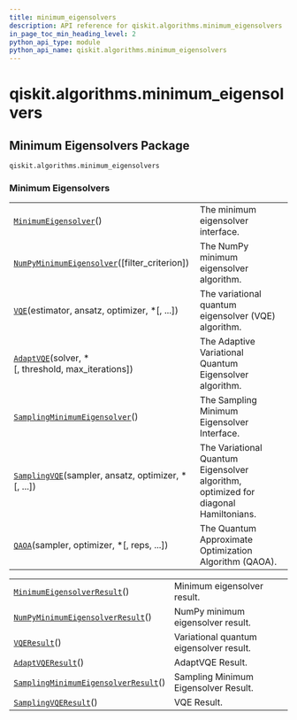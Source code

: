 ```yaml
---
title: minimum_eigensolvers
description: API reference for qiskit.algorithms.minimum_eigensolvers
in_page_toc_min_heading_level: 2
python_api_type: module
python_api_name: qiskit.algorithms.minimum_eigensolvers
---
```


<span id="qiskit-algorithms-minimum-eigensolvers" />

# qiskit.algorithms.minimum\_eigensolvers

## Minimum Eigensolvers Package

<span id="module-qiskit.algorithms.minimum_eigensolvers" />

`qiskit.algorithms.minimum_eigensolvers`

### Minimum Eigensolvers

|                                                                                                                                                                                    |                                                                                     |
| ---------------------------------------------------------------------------------------------------------------------------------------------------------------------------------- | ----------------------------------------------------------------------------------- |
| [`MinimumEigensolver`](qiskit.algorithms.minimum_eigensolvers.MinimumEigensolver "qiskit.algorithms.minimum_eigensolvers.MinimumEigensolver")()                                    | The minimum eigensolver interface.                                                  |
| [`NumPyMinimumEigensolver`](qiskit.algorithms.minimum_eigensolvers.NumPyMinimumEigensolver "qiskit.algorithms.minimum_eigensolvers.NumPyMinimumEigensolver")(\[filter\_criterion]) | The NumPy minimum eigensolver algorithm.                                            |
| [`VQE`](qiskit.algorithms.minimum_eigensolvers.VQE "qiskit.algorithms.minimum_eigensolvers.VQE")(estimator, ansatz, optimizer, \*\[, ...])                                         | The variational quantum eigensolver (VQE) algorithm.                                |
| [`AdaptVQE`](qiskit.algorithms.minimum_eigensolvers.AdaptVQE "qiskit.algorithms.minimum_eigensolvers.AdaptVQE")(solver, \*\[, threshold, max\_iterations])                         | The Adaptive Variational Quantum Eigensolver algorithm.                             |
| [`SamplingMinimumEigensolver`](qiskit.algorithms.minimum_eigensolvers.SamplingMinimumEigensolver "qiskit.algorithms.minimum_eigensolvers.SamplingMinimumEigensolver")()            | The Sampling Minimum Eigensolver Interface.                                         |
| [`SamplingVQE`](qiskit.algorithms.minimum_eigensolvers.SamplingVQE "qiskit.algorithms.minimum_eigensolvers.SamplingVQE")(sampler, ansatz, optimizer, \*\[, ...])                   | The Variational Quantum Eigensolver algorithm, optimized for diagonal Hamiltonians. |
| [`QAOA`](qiskit.algorithms.minimum_eigensolvers.QAOA "qiskit.algorithms.minimum_eigensolvers.QAOA")(sampler, optimizer, \*\[, reps, ...])                                          | The Quantum Approximate Optimization Algorithm (QAOA).                              |

|                                                                                                                                                                                           |                                         |
| ----------------------------------------------------------------------------------------------------------------------------------------------------------------------------------------- | --------------------------------------- |
| [`MinimumEigensolverResult`](qiskit.algorithms.minimum_eigensolvers.MinimumEigensolverResult "qiskit.algorithms.minimum_eigensolvers.MinimumEigensolverResult")()                         | Minimum eigensolver result.             |
| [`NumPyMinimumEigensolverResult`](qiskit.algorithms.minimum_eigensolvers.NumPyMinimumEigensolverResult "qiskit.algorithms.minimum_eigensolvers.NumPyMinimumEigensolverResult")()          | NumPy minimum eigensolver result.       |
| [`VQEResult`](qiskit.algorithms.minimum_eigensolvers.VQEResult "qiskit.algorithms.minimum_eigensolvers.VQEResult")()                                                                      | Variational quantum eigensolver result. |
| [`AdaptVQEResult`](qiskit.algorithms.minimum_eigensolvers.AdaptVQEResult "qiskit.algorithms.minimum_eigensolvers.AdaptVQEResult")()                                                       | AdaptVQE Result.                        |
| [`SamplingMinimumEigensolverResult`](qiskit.algorithms.minimum_eigensolvers.SamplingMinimumEigensolverResult "qiskit.algorithms.minimum_eigensolvers.SamplingMinimumEigensolverResult")() | Sampling Minimum Eigensolver Result.    |
| [`SamplingVQEResult`](qiskit.algorithms.minimum_eigensolvers.SamplingVQEResult "qiskit.algorithms.minimum_eigensolvers.SamplingVQEResult")()                                              | VQE Result.                             |

